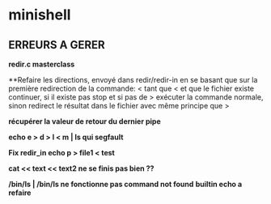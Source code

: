 # minishell

## ERREURS A GERER

**redir.c masterclass**

**Refaire les directions, envoyé dans redir/redir-in en se basant que sur la première redirection
de la commande:
	< tant que < et que le fichier existe continuer, si il existe pas stop et si pas de > exécuter la commande normale, sinon redirect le résultat dans le fichier avec même principe que >

**récupérer la valeur de retour du dernier pipe**

**echo e > d > l < m | ls  qui segfault**

**Fix redir_in echo p > file1 < test**

**cat << text << text2 ne se finis pas bien ??**

**/bin/ls | /bin/ls ne fonctionne pas command not found**
**builtin echo a refaire**
